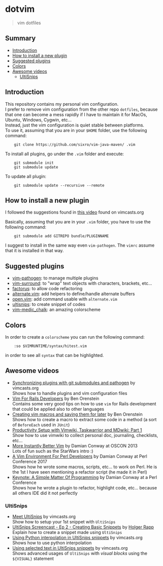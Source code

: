 # dotvim
> vim dotfiles

## Summary

  * [Introduction](#intro)
  * [How to install a new plugin](#install-plugin)
  * [Suggested plugins](#suggested-plugins)
  * [Colors](#colors)
  * [Awesome videos](#awesome-videos)
    * [UltiSnips](#ultisnips)


## <a name="intro"></a>Introduction

This repository contains my personal vim configuration.  
I prefer to remove vim configuration from the other repo `dotfiles`, because that one can become a mess rapidly if I have to maintain it for MacOs, Ubuntu, Windows, Cygwin, etc...  
Instead, just the vim configuration is quiet stable between platforms.  
To use it, assuming that you are in your `$HOME` folder, use the following command:
```
    git clone https://github.com/sixro/vim-java-maven/ .vim
```
To install all plugins, go under the `.vim` folder and execute:
```
    git submodule init
    git submodule update
```
To update all plugin:
```
    git submodule update --recursive --remote
```


## <a name="install-plugin"></a>How to install a new plugin

I followed the suggestions found in [this video](http://vimcasts.org/episodes/synchronizing-plugins-with-git-submodules-and-pathogen/) found on vimcasts.org

Basically, assuming that you are in your `.vim` folder, you have to use the following command:
```
    git submodule add GITREPO bundle/PLUGINNAME
```

I suggest to install in the same way even `vim-pathogen`. The `vimrc` assume that it is installed in that way.


## <a name="suggested-plugins"></a>Suggested plugins

  * [vim-pathogen](https://github.com/tpope/vim-pathogen): to manage multiple plugins
  * [vim-surround](https://github.com/tpope/vim-surround): to "wrap" text objects with characters, brackets, etc...
  * [factorus](https://github.com/apalmer1377/factorus): to allow code refactoring
  * [alternate.vim](https://github.com/compactcode/alternate.vim): add helpers to define/handle alternate buffers
  * [open.vim](https://github.com/compactcode/open.vim): add command usable with `alternate.vim`
  * [ultisnips](https://github.com/SirVer/ultisnips): to create snippet of codes
  * [vim-medic_chalk](https://github.com/ParamagicDev/vim-medic_chalk): an amazing colorscheme


## <a name="colors"></a>Colors

In order to create a `colorscheme` you can run the following command:
```
    :so $VIMRUNTIME/syntax/hitest.vim
```
in order to see all `syntax` that can be highlighted.


## <a name="awesome-videos"></a>Awesome videos

  * [Synchronizing plugins with git submodules and pathogen](http://vimcasts.org/episodes/synchronizing-plugins-with-git-submodules-and-pathogen/) by vimcasts.org  
    Shows how to handle plugins and vim configuration files
  * [Vim For Rails Developers](https://youtu.be/9J2OjH8Ao_A) by Ben Orenstein  
    Contains some very good tips on how to use `vim` for Rails development that could be applied also to other languages
  * [Creating vim macros and saving them for later](https://youtu.be/_3L0d8wAm_8) by Ben Orenstein  
    Shows how to create a macro to extract some code in a method (a sort of `BeforeEach` used in `JUnit`)
  * [Productivity Setup with Vimwiki, Taskwarrior and MDwiki: Part 1](https://youtu.be/A1YgbAp5YRc)  
    Show how to use vimwiki to collect personal doc, journaling, checklists, etc...
  * [More Instantly Better Vim](https://youtu.be/aHm36-na4-4) by Damian Conway at OSCON 2013  
    Lots of fun such as the StarWars intro :)
  * [A Vim Environment For Perl Developers](https://youtu.be/oka4wcsrg0c) by Damian Conway at Perl Conference 2017  
    Shows how he wrote some macros, scripts, etc... to work on Perl. He is the 1st I have seen mentioning a refactor script (he made it in Perl)
  * [Keynote: A Simple Matter Of Programming](https://youtu.be/fVnmYzJfy5s) by Damian Conway at a Perl Conference  
    Shows how he wrote a plugin to refactor, highlight code, etc... because all others IDE did
	it not perfectly

### <a name="ultisnips"></a>UltiSnips

  * [Meet UltiSnips](http://vimcasts.org/episodes/meet-ultisnips/) by vimcasts.org  
    Show how to setup your 1st snippet with `UltiSnips`
  * [UltiSnips Screencast - Ep 2 - Creating Basic Snippets](https://youtu.be/f_WQxYgK0Pk) by [Holger Rapp](https://www.youtube.com/channel/UCFVf1QjNTTLaDN_2uAY7_7Q)  
    Explain how to create a snippet made using `UltiSnips`
  * [Using Python interpolation in UltiSnips snippets](http://vimcasts.org/episodes/ultisnips-python-interpolation/) by vimcasts.org  
	Shows how to use python interpolation
  * [Using selected text in UltiSnips snippets](http://vimcasts.org/episodes/ultisnips-visual-placeholder/) by vimcasts.org  
    Shows advanced usages of `UltiSnips` with *visual blocks* using the `${VISUAL}` statement
